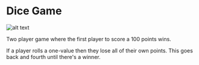 # Dice Game

![alt text](https://ibb.co/c2ktN01)

Two player game where the first player to score a 100 points wins.  

If a player rolls a one-value then they lose all of their own points. This goes back and fourth until there's a winner.
